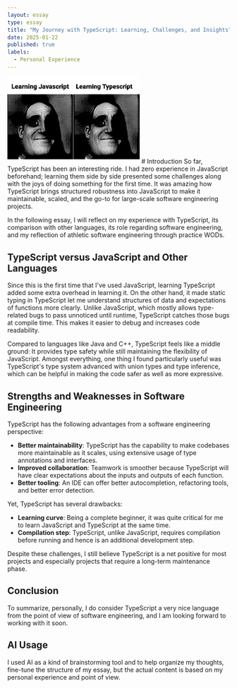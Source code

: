 ```yaml
---
layout: essay  
type: essay  
title: "My Journey with TypeScript: Learning, Challenges, and Insights"  
date: 2025-01-22  
published: true  
labels:  
  - Personal Experience  
---
```


<img width="300px" class="rounded float-start pe-4" src="../img/learningjsandts.jpg">
# Introduction  
So far, TypeScript has been an interesting ride. I had zero experience in JavaScript beforehand; learning them side by side presented some challenges along with the joys of doing something for the first time. It was amazing how TypeScript brings structured robustness into JavaScript to make it maintainable, scaled, and the go-to for large-scale software engineering projects.  

In the following essay, I will reflect on my experience with TypeScript, its comparison with other languages, its role regarding software engineering, and my reflection of athletic software engineering through practice WODs.  

## TypeScript versus JavaScript and Other Languages  
Since this is the first time that I've used JavaScript, learning TypeScript added some extra overhead in learning it. On the other hand, it made static typing in TypeScript let me understand structures of data and expectations of functions more clearly. Unlike JavaScript, which mostly allows type-related bugs to pass unnoticed until runtime, TypeScript catches those bugs at compile time. This makes it easier to debug and increases code readability.  

Compared to languages like Java and C++, TypeScript feels like a middle ground: It provides type safety while still maintaining the flexibility of JavaScript. Amongst everything, one thing I found particularly useful was TypeScript's type system advanced with union types and type inference, which can be helpful in making the code safer as well as more expressive.  

## Strengths and Weaknesses in Software Engineering  
TypeScript has the following advantages from a software engineering perspective:  

- **Better maintainability**: TypeScript has the capability to make codebases more maintainable as it scales, using extensive usage of type annotations and interfaces.  
- **Improved collaboration**: Teamwork is smoother because TypeScript will have clear expectations about the inputs and outputs of each function.  
- **Better tooling**: An IDE can offer better autocompletion, refactoring tools, and better error detection.  

Yet, TypeScript has several drawbacks:  

- **Learning curve**: Being a complete beginner, it was quite critical for me to learn JavaScript and TypeScript at the same time.  
- **Compilation step**: TypeScript, unlike JavaScript, requires compilation before running and hence is an additional development step.  

Despite these challenges, I still believe TypeScript is a net positive for most projects and especially projects that require a long-term maintenance phase.  

## Conclusion  
To summarize, personally, I do consider TypeScript a very nice language from the point of view of software engineering, and I am looking forward to working with it soon.  

## AI Usage  
I used AI as a kind of brainstorming tool and to help organize my thoughts, fine-tune the structure of my essay, but the actual content is based on my personal experience and point of view.  

